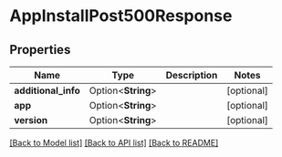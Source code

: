 # AppInstallPost500Response

## Properties

Name | Type | Description | Notes
------------ | ------------- | ------------- | -------------
**additional_info** | Option<**String**> |  | [optional]
**app** | Option<**String**> |  | [optional]
**version** | Option<**String**> |  | [optional]

[[Back to Model list]](../README.md#documentation-for-models) [[Back to API list]](../README.md#documentation-for-api-endpoints) [[Back to README]](../README.md)


